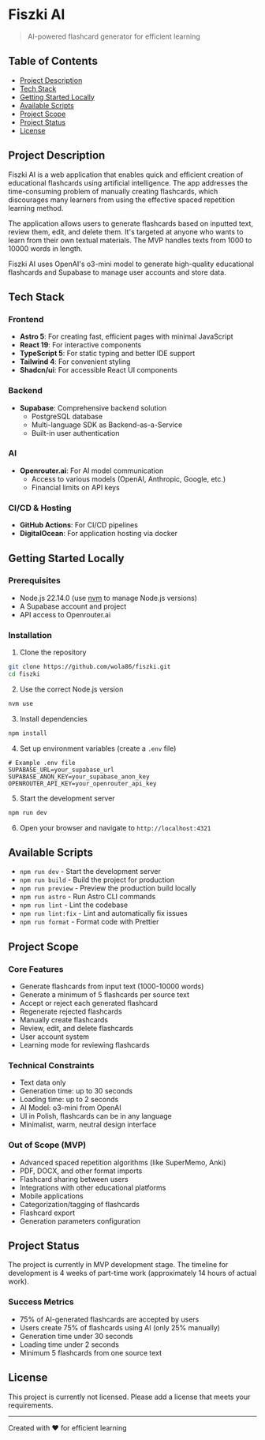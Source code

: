# Fiszki AI

> AI-powered flashcard generator for efficient learning

## Table of Contents
- [Project Description](#project-description)
- [Tech Stack](#tech-stack)
- [Getting Started Locally](#getting-started-locally)
- [Available Scripts](#available-scripts)
- [Project Scope](#project-scope)
- [Project Status](#project-status)
- [License](#license)

## Project Description

Fiszki AI is a web application that enables quick and efficient creation of educational flashcards using artificial intelligence. The app addresses the time-consuming problem of manually creating flashcards, which discourages many learners from using the effective spaced repetition learning method.

The application allows users to generate flashcards based on inputted text, review them, edit, and delete them. It's targeted at anyone who wants to learn from their own textual materials. The MVP handles texts from 1000 to 10000 words in length.

Fiszki AI uses OpenAI's o3-mini model to generate high-quality educational flashcards and Supabase to manage user accounts and store data.

## Tech Stack

### Frontend
- **Astro 5**: For creating fast, efficient pages with minimal JavaScript
- **React 19**: For interactive components
- **TypeScript 5**: For static typing and better IDE support
- **Tailwind 4**: For convenient styling
- **Shadcn/ui**: For accessible React UI components

### Backend
- **Supabase**: Comprehensive backend solution
  - PostgreSQL database
  - Multi-language SDK as Backend-as-a-Service
  - Built-in user authentication

### AI
- **Openrouter.ai**: For AI model communication
  - Access to various models (OpenAI, Anthropic, Google, etc.)
  - Financial limits on API keys

### CI/CD & Hosting
- **GitHub Actions**: For CI/CD pipelines
- **DigitalOcean**: For application hosting via docker

## Getting Started Locally

### Prerequisites
- Node.js 22.14.0 (use [nvm](https://github.com/nvm-sh/nvm) to manage Node.js versions)
- A Supabase account and project
- API access to Openrouter.ai

### Installation

1. Clone the repository
```bash
git clone https://github.com/wola86/fiszki.git
cd fiszki
```

2. Use the correct Node.js version
```bash
nvm use
```

3. Install dependencies
```bash
npm install
```

4. Set up environment variables (create a `.env` file)
```
# Example .env file
SUPABASE_URL=your_supabase_url
SUPABASE_ANON_KEY=your_supabase_anon_key
OPENROUTER_API_KEY=your_openrouter_api_key
```

5. Start the development server
```bash
npm run dev
```

6. Open your browser and navigate to `http://localhost:4321`

## Available Scripts

- `npm run dev` - Start the development server
- `npm run build` - Build the project for production
- `npm run preview` - Preview the production build locally
- `npm run astro` - Run Astro CLI commands
- `npm run lint` - Lint the codebase
- `npm run lint:fix` - Lint and automatically fix issues
- `npm run format` - Format code with Prettier

## Project Scope

### Core Features
- Generate flashcards from input text (1000-10000 words)
- Generate a minimum of 5 flashcards per source text
- Accept or reject each generated flashcard
- Regenerate rejected flashcards
- Manually create flashcards
- Review, edit, and delete flashcards
- User account system
- Learning mode for reviewing flashcards

### Technical Constraints
- Text data only
- Generation time: up to 30 seconds
- Loading time: up to 2 seconds
- AI Model: o3-mini from OpenAI
- UI in Polish, flashcards can be in any language
- Minimalist, warm, neutral design interface

### Out of Scope (MVP)
- Advanced spaced repetition algorithms (like SuperMemo, Anki)
- PDF, DOCX, and other format imports
- Flashcard sharing between users
- Integrations with other educational platforms
- Mobile applications
- Categorization/tagging of flashcards
- Flashcard export
- Generation parameters configuration

## Project Status

The project is currently in MVP development stage. The timeline for development is 4 weeks of part-time work (approximately 14 hours of actual work).

### Success Metrics
- 75% of AI-generated flashcards are accepted by users
- Users create 75% of flashcards using AI (only 25% manually)
- Generation time under 30 seconds
- Loading time under 2 seconds
- Minimum 5 flashcards from one source text

## License

This project is currently not licensed. Please add a license that meets your requirements.

---

Created with ❤️ for efficient learning 